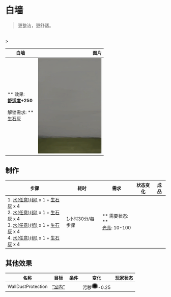 # 白墙  
> 更整洁，更舒适。  
<br>  
>   
  
  白墙  |   图片   
 ----  |  ----:   
 ** 效果: **<br>[舒适度](Comfort.md)+250<br><br>** 解锁需求: **<br>[生石灰](Quicklime.md)  |  <img decoding="async" src="Sprite/WhiteWashedWalls.png" href="a.md" style="max-width:300px;max-height:300px;">   
  
## 制作  
步骤  |  耗时  |  需求  |  状态变化  |  成品  
----  |  ----  |  ----  |  ----  |  ----  
1. [水(任意)(组)](GpTag_WaterAny.md) x 1 + [生石灰](Quicklime.md) x 4<br>2. [水(任意)(组)](GpTag_WaterAny.md) x 1 + [生石灰](Quicklime.md) x 4<br>3. [水(任意)(组)](GpTag_WaterAny.md) x 1 + [生石灰](Quicklime.md) x 4<br>4. [水(任意)(组)](GpTag_WaterAny.md) x 1 + [生石灰](Quicklime.md) x 4  |  1小时30分/每步骤  |  ** 需要状态: **<br>[光亮](Light.md): 10-100  |    |    
## 其他效果  
名称  |  目标  |  条件  |  变化  |  玩家状态  
----  |  ----  |  ----  |  ----  |  ----  
WallDustProtection  |  [“室内”](tag_EnvIndoors.md)  |    |  污秽<img decoding="async" src="Sprite/Dirt4.png" href="a.md" style="max-width:20px;max-height:20px;">-0.25  |    


<script>document.title="白墙 - 卡牌生存百科 Card Survival Wiki";</script>